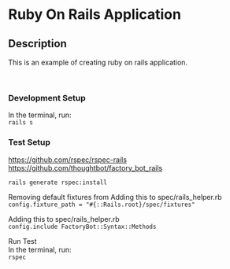 # Ruby On Rails Application

## Description

This is an example of creating ruby on rails application.

<br>

### Development Setup

In the terminal, run: <br>
`
rails s
`
<br>
### Test Setup
https://github.com/rspec/rspec-rails <br>
https://github.com/thoughtbot/factory_bot_rails

`
rails generate rspec:install 
`

Removing default fixtures from Adding this to spec/rails_helper.rb <br>
`
  config.fixture_path = "#{::Rails.root}/spec/fixtures"
`


Adding this to spec/rails_helper.rb <br>
`
  config.include FactoryBot::Syntax::Methods
`

Run Test <br>
In the terminal, run: <br>
`
rspec
`